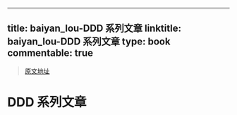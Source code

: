 
---
title: baiyan_lou-DDD 系列文章
linktitle: baiyan_lou-DDD 系列文章
type: book
commentable: true
---

> [原文地址](https://juejin.cn/post/7004002483601145863)

# DDD 系列文章

    